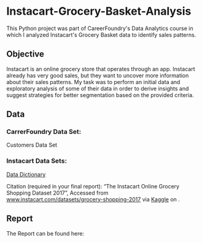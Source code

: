 # Instacart-Grocery-Basket-Analysis

This Python project was part of CareerFoundry's Data Analytics course in which I 
analyzed Instacart's Grocery Basket data to identify sales patterns.

## Objective

Instacart is an online grocery store that operates through an app. Instacart already has very good sales, 
but they want to uncover more information about their sales patterns. 
My task was to perform an initial data and exploratory analysis of some of their data in order to derive 
insights and suggest strategies for better segmentation based on the provided criteria.

## Data

### CarrerFoundry Data Set:
Customers Data Set

### Instacart Data Sets:

[Data Dictionary]([url](https://gist.github.com/jeremystan/c3b39d947d9b88b3ccff3147dbcf6c6b))

Citation (required in your final report): “The Instacart Online Grocery Shopping
Dataset 2017”, Accessed from www.instacart.com/datasets/grocery-shopping-2017 via [Kaggle](https://www.kaggle.com/datasets/psparks/instacart-market-basket-analysis) on <date>.


## Report

The Report can be found here:
